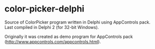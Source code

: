 # color-picker-delphi
Source of ColorPicker program written in Delphi using AppControls pack. Last compiled in Delphi 2 (for 32-bit Windows).

Originally it was created as demo program for AppControls pack (http://www.appcontrols.com/appcontrols.html).
